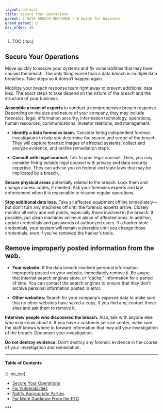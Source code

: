 ```yaml
---
layout: default
title: Secure Your Operations
parent: § DATA BREACH RESPONSE - A Guide for Business  
grand_parent: D 
nav_order: 10 
---
```

<style>
.dont-break-out {
  /* These are technically the same, but use both */
  overflow-wrap: break-word;
  word-wrap: break-word;

     -ms-word-break: break-all;
  /* This is the dangerous one in WebKit, as it breaks things wherever */
  word-break: break-all;
  /* Instead use this non-standard one: */
  word-break: break-word;
}

.youtube-container {
    position: relative;
    width: 100%;
    height: 0;
    padding-bottom: 56.25%;
}
.youtube-video {
    position: absolute;
    top: 0;
    left: 0;
    width: 100%;
    height: 100%;
}

</style>

<div class="dont-break-out" markdown="1">

1. TOC
{:toc}

## Secure Your Operations
Move quickly to secure your systems and fix vulnerabilities that may have caused the breach. The only thing worse than a data breach is multiple data breaches. Take steps so it doesn’t happen again.

Mobilize your breach response team right away to prevent additional data loss. The exact steps to take depend on the nature of the breach and the structure of your business.

**Assemble a team of experts** to conduct a comprehensive breach response. Depending on the size and nature of your company, they may include forensics, legal, information security, information technology, operations, human resources, communications, investor relations, and management.

- **Identify a data forensics team.** Consider hiring independent forensic investigators to help you determine the source and scope of the breach. They will capture forensic images of affected systems, collect and analyze evidence, and outline remediation steps. 

- **Consult with legal counsel.** Talk to your legal counsel. Then, you may consider hiring outside legal counsel with privacy and data security expertise. They can advise you on federal and state laws that may be implicated by a breach.

**Secure physical areas** potentially related to the breach. Lock them and change access codes, if needed. Ask your forensics experts and law enforcement when it is reasonable to resume regular operations.

**Stop additional data loss.** Take all affected equipment offline immediately— but don’t turn any machines off until the forensic experts arrive. Closely monitor all entry and exit points, especially those involved in the breach. If possible, put clean machines online in place of affected ones. In addition, update credentials and passwords of authorized users. If a hacker stole credentials, your system will remain vulnerable until you change those credentials, even if you’ve removed the hacker’s tools.

## Remove improperly posted information from the web. 
- **Your website:** If the data breach involved personal information improperly posted on your website, immediately remove it. Be aware that internet search engines store, or “cache,” information for a period of time. You can contact the search engines to ensure that they don’t archive personal information posted in error. 

- **Other websites:** Search for your company’s exposed data to make sure that no other websites have saved a copy. If you find any, contact those sites and ask them to remove it.

**Interview people who discovered the breach.** Also, talk with anyone else who may know about it. If you have a customer service center, make sure the staff knows where to forward information that may aid your investigation of the breach. Document your investigation.

**Do not destroy evidence.** Don’t destroy any forensic evidence in the course of your investigation and remediation.

***

#### Table of Contents
{: .no_toc}

<ul><li> <a href="/docs/D/DATA-BREACH-RESPONSE-A-Guide-for-Business-1/">
Secure Your Operations</a></li><li> <a href="/docs/D/DATA-BREACH-RESPONSE-A-Guide-for-Business-2/">
Fix Vulnerabilities</a></li><li> <a href="/docs/D/DATA-BREACH-RESPONSE-A-Guide-for-Business-3/">
Notify Appropriate Parties</a></li><li> <a href="/docs/D/DATA-BREACH-RESPONSE-A-Guide-for-Business-4/">
For More Guidance From the FTC</a></li></ul>
***

</div>
